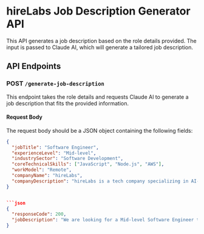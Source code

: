 # hireLabs Job Description Generator API

This API generates a job description based on the role details provided. The input is passed to Claude AI, which will generate a tailored job description.

## API Endpoints

### POST `/generate-job-description`

This endpoint takes the role details and requests Claude AI to generate a job description that fits the provided information.

#### Request Body

The request body should be a JSON object containing the following fields:

```json
{
  "jobTitle": "Software Engineer",
  "experienceLevel": "Mid-level",
  "industrySector": "Software Development",
  "coreTechnicalSkills": ["JavaScript", "Node.js", "AWS"],
  "workModel": "Remote",
  "companyName": "hireLabs",
  "companyDescription": "hireLabs is a tech company specializing in AI-driven HR solutions."
}


```json
{
  "responseCode": 200,
  "jobDescription": "We are looking for a Mid-level Software Engineer to join our team at hireLabs. The ideal candidate will have experience in JavaScript, Node.js, and AWS. As a Software Engineer at hireLabs, you will work remotely and contribute to AI-driven HR solutions."
}
